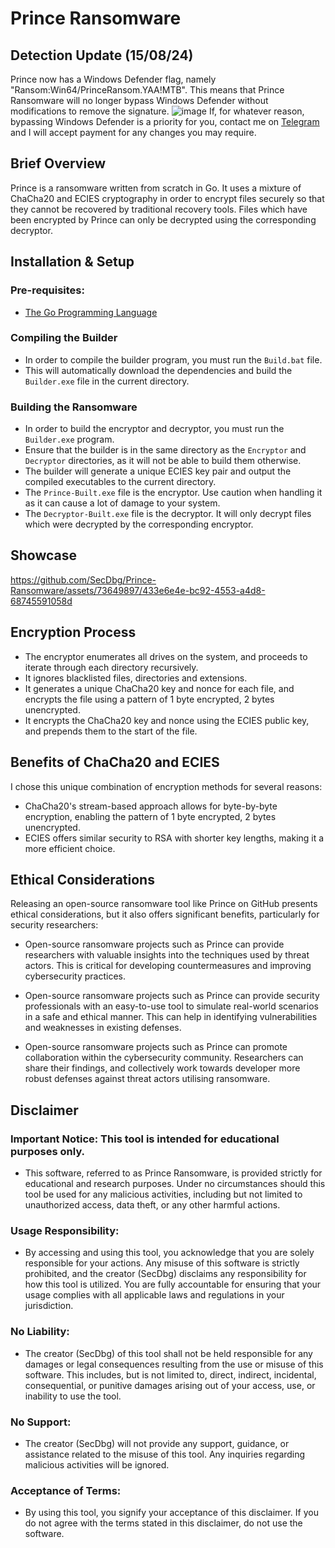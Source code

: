 # Prince Ransomware

## Detection Update (15/08/24)
Prince now has a Windows Defender flag, namely "Ransom:Win64/PrinceRansom.YAA!MTB". This means that Prince Ransomware will no longer bypass Windows Defender without modifications to remove the signature.
![image](https://github.com/user-attachments/assets/d686558c-acb9-4354-9b38-e7442f2bf0dc)
If, for whatever reason, bypassing Windows Defender is a priority for you, contact me on [Telegram](https://t.me/secdbg) and I will accept payment for any changes you may require.

## Brief Overview
Prince is a ransomware written from scratch in Go. It uses a mixture of ChaCha20 and ECIES cryptography in order to encrypt files securely so that they cannot be recovered by traditional recovery tools. Files which have been encrypted by Prince can only be decrypted using the corresponding decryptor.

## Installation & Setup
### Pre-requisites:
- [The Go Programming Language](https://go.dev)

### Compiling the Builder
- In order to compile the builder program, you must run the `Build.bat` file.
- This will automatically download the dependencies and build the `Builder.exe` file in the current directory.

### Building the Ransomware
- In order to build the encryptor and decryptor, you must run the `Builder.exe` program.
- Ensure that the builder is in the same directory as the `Encryptor` and `Decryptor` directories, as it will not be able to build them otherwise.
- The builder will generate a unique ECIES key pair and output the compiled executables to the current directory.
- The `Prince-Built.exe` file is the encryptor. Use caution when handling it as it can cause a lot of damage to your system.
- The `Decryptor-Built.exe` file is the decryptor. It will only decrypt files which were decrypted by the corresponding encryptor.

## Showcase
https://github.com/SecDbg/Prince-Ransomware/assets/73649897/433e6e4e-bc92-4553-a4d8-68745591058d

## Encryption Process
- The encryptor enumerates all drives on the system, and proceeds to iterate through each directory recursively.
- It ignores blacklisted files, directories and extensions.
- It generates a unique ChaCha20 key and nonce for each file, and encrypts the file using a pattern of 1 byte encrypted, 2 bytes unencrypted.
- It encrypts the ChaCha20 key and nonce using the ECIES public key, and prepends them to the start of the file.

## Benefits of ChaCha20 and ECIES
I chose this unique combination of encryption methods for several reasons:
- ChaCha20's stream-based approach allows for byte-by-byte encryption, enabling the pattern of 1 byte encrypted, 2 bytes unencrypted.
- ECIES offers similar security to RSA with shorter key lengths, making it a more efficient choice.

## Ethical Considerations
Releasing an open-source ransomware tool like Prince on GitHub presents ethical considerations, but it also offers significant benefits, particularly for security researchers:

- Open-source ransomware projects such as Prince can provide researchers with valuable insights into the techniques used by threat actors. This is critical for developing countermeasures and improving cybersecurity practices.

- Open-source ransomware projects such as Prince can provide security professionals with an easy-to-use tool to simulate real-world scenarios in a safe and ethical manner. This can help in identifying vulnerabilities and weaknesses in existing defenses.

- Open-source ransomware projects such as Prince can promote collaboration within the cybersecurity community. Researchers can share their findings, and collectively work towards developer more robust defenses against threat actors utilising ransomware.

## Disclaimer

### Important Notice: This tool is intended for educational purposes only.

- This software, referred to as Prince Ransomware, is provided strictly for educational and research purposes. Under no circumstances should this tool be used for any malicious activities, including but not limited to unauthorized access, data theft, or any other harmful actions.

### Usage Responsibility:

- By accessing and using this tool, you acknowledge that you are solely responsible for your actions. Any misuse of this software is strictly prohibited, and the creator (SecDbg) disclaims any responsibility for how this tool is utilized. You are fully accountable for ensuring that your usage complies with all applicable laws and regulations in your jurisdiction.

### No Liability:

- The creator (SecDbg) of this tool shall not be held responsible for any damages or legal consequences resulting from the use or misuse of this software. This includes, but is not limited to, direct, indirect, incidental, consequential, or punitive damages arising out of your access, use, or inability to use the tool.

### No Support:

- The creator (SecDbg) will not provide any support, guidance, or assistance related to the misuse of this tool. Any inquiries regarding malicious activities will be ignored.

### Acceptance of Terms:

- By using this tool, you signify your acceptance of this disclaimer. If you do not agree with the terms stated in this disclaimer, do not use the software.
